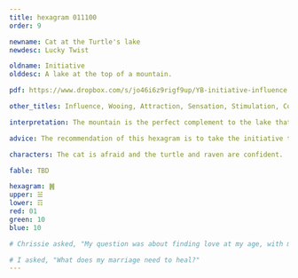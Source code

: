 ```yaml
---
title: hexagram 011100
order: 9

newname: Cat at the Turtle's lake
newdesc: Lucky Twist 

oldname: Initiative
olddesc: A lake at the top of a mountain.

pdf: https://www.dropbox.com/s/jo46i6z9rigf9up/YB-initiative-influence.pdf?dl=0

other_titles: Influence, Wooing, Attraction, Sensation, Stimulation, Conjoining, Feelings, Sensitivity, Sensing, Affection, Influencing to Action, Tension, Seeking Union, Persuasion, Courting Response, Importuning

interpretation: The mountain is the perfect complement to the lake that reflects it's image reversed. The world is now perfectly prepared to support your weaknesses and give you space to express your strengths.  

advice: The recommendation of this hexagram is to take the initiative to welcome people in and to be vulnerable.

characters: The cat is afraid and the turtle and raven are confident.

fable: TBD

hexagram: ䷞
upper: ☱
lower: ☶
red: 01
green: 10
blue: 10

# Chrissie asked, "My question was about finding love at my age, with my heart, in the middle (maybe) beginning of a global pandemic."

# I asked, "What does my marriage need to heal?"
---
```



